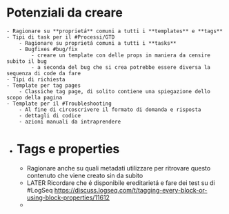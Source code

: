 # Potenziali da creare
	- Ragionare su **proprietá** comuni a tutti i **templates** e **tags**
	- Tipi di task per il #Processi/GTD
		- Ragionare su proprietá comuni a tutti i **tasks**
		- Bugfixes #bug/fix
			- creare un template con delle props in maniera da censire subito il bug
			- a seconda del bug che si crea potrebbe essere diversa la sequenza di code da fare
	- Tipi di richiesta
	- Template per tag pages
		- Classiche tag page, di solito contiene una spiegazione dello scopo della pagina
	- Template per il #Troubleshooting
		- Al fine di circoscrivere il formato di domanda e risposta
		- dettagli di codice
		- azioni manuali da intraprendere
- # Tags e properties
	- Ragionare anche su quali metadati utilizzare per ritrovare questo contenuto che viene creato sin da subito
	- LATER Ricordare che é disponibile  ereditarietá e fare dei test su di #LogSeq https://discuss.logseq.com/t/tagging-every-block-or-using-block-properties/11612
	-